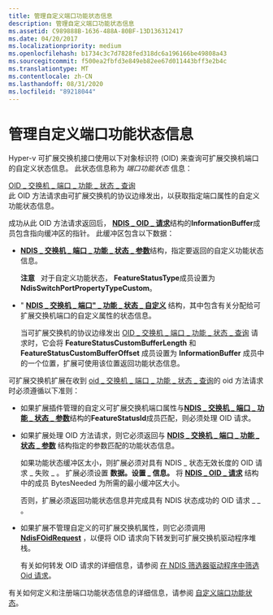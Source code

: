 ```yaml
---
title: 管理自定义端口功能状态信息
description: 管理自定义端口功能状态信息
ms.assetid: C989888B-1636-488A-80BF-13D136312417
ms.date: 04/20/2017
ms.localizationpriority: medium
ms.openlocfilehash: b1734c3c7d7828fed318dc6a196166be49808a43
ms.sourcegitcommit: f500ea2fbfd3e849eb82ee67d011443bff3e2b4c
ms.translationtype: MT
ms.contentlocale: zh-CN
ms.lasthandoff: 08/31/2020
ms.locfileid: "89218044"
---
```

# <a name="managing-custom-port-feature-status-information"></a>管理自定义端口功能状态信息


Hyper-v 可扩展交换机接口使用以下对象标识符 (OID) 来查询可扩展交换机端口的自定义状态信息。 此状态信息称为 *端口功能状态* 信息：

<a href="" id="oid-switch-port-feature-status-query"></a>[OID \_ 交换机 \_ 端口 \_ 功能 \_ 状态 \_ 查询](./oid-switch-port-feature-status-query.md)  
此 OID 方法请求由可扩展交换机的协议边缘发出，以获取指定端口属性的自定义功能状态信息。

成功从此 OID 方法请求返回后， [**NDIS \_ OID \_ 请求**](/windows-hardware/drivers/ddi/ndis/ns-ndis-_ndis_oid_request)结构的**InformationBuffer**成员包含指向缓冲区的指针。 此缓冲区包含以下数据：

-   [**NDIS \_ 交换机 \_ 端口 \_ 功能 \_ 状态 \_ 参数**](/windows-hardware/drivers/ddi/ntddndis/ns-ntddndis-_ndis_switch_port_feature_status_parameters)结构，指定要返回的自定义功能状态信息。

    **注意**   对于自定义功能状态， **FeatureStatusType**成员设置为**NdisSwitchPortPropertyTypeCustom**。

     

-   " [**NDIS \_ 交换机 \_ 端口" \_ 功能 \_ 状态 \_ 自定义**](/windows-hardware/drivers/ddi/ntddndis/ns-ntddndis-_ndis_switch_port_feature_status_custom) 结构，其中包含有关分配给可扩展交换机端口的自定义属性的状态信息。

    当可扩展交换机的协议边缘发出 [OID \_ 交换机 \_ 端口 \_ 功能 \_ 状态 \_ 查询](./oid-switch-port-feature-status-query.md) 请求时，它会将 **FeatureStatusCustomBufferLength** 和 **FeatureStatusCustomBufferOffset** 成员设置为 **InformationBuffer** 成员中的一个位置，扩展可使用该位置返回功能状态信息。

可扩展交换机扩展在收到 [oid \_ 交换机 \_ 端口 \_ 功能 \_ 状态 \_ 查询](./oid-switch-port-feature-status-query.md)的 oid 方法请求时必须遵循以下准则：

-   如果扩展插件管理的自定义可扩展交换机端口属性与[**NDIS \_ 交换机 \_ 端口 \_ 功能 \_ 状态 \_ 参数**](/windows-hardware/drivers/ddi/ntddndis/ns-ntddndis-_ndis_switch_port_feature_status_parameters)结构的**FeatureStatusId**成员匹配，则必须处理 OID 请求。

-   如果扩展处理 OID 方法请求，则它必须返回与 [**NDIS \_ 交换机 \_ 端口 \_ 功能 \_ 状态 \_ 参数**](/windows-hardware/drivers/ddi/ntddndis/ns-ntddndis-_ndis_switch_port_feature_status_parameters) 结构指定的参数匹配的功能状态信息。

    如果功能状态缓冲区太小，则扩展必须对具有 NDIS \_ 状态无效长度的 OID 请求 \_ 失败 \_ 。 扩展必须设置 **数据。设置 \_ 信息。** 将 [**NDIS \_ OID \_ 请求**](/windows-hardware/drivers/ddi/ndis/ns-ndis-_ndis_oid_request) 结构中的成员 BytesNeeded 为所需的最小缓冲区大小。

    否则，扩展必须返回功能状态信息并完成具有 NDIS 状态成功的 OID 请求 \_ \_ 。

-   如果扩展不管理自定义的可扩展交换机属性，则它必须调用 [**NdisFOidRequest**](/windows-hardware/drivers/ddi/ndis/nf-ndis-ndisfoidrequest) ，以便将 OID 请求向下转发到可扩展交换机驱动程序堆栈。

    有关如何转发 OID 请求的详细信息，请参阅 [在 NDIS 筛选器驱动程序中筛选 Oid 请求](filtering-oid-requests-in-an-ndis-filter-driver.md)。

有关如何定义和注册端口功能状态信息的详细信息，请参阅 [自定义端口功能状态](custom-port-feature-status.md)。

 

